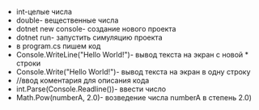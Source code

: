 * int-целые числа
* double- вещественные числа
* dotnet new console- создание нового проекта
* dotnet run- запустить симуляцию проекта
* в program.cs пишем код
* Console.WriteLine("Hello World!")- вывод текста на экран с новой * строки
* Console.Write("Hello World!")- вывод текста на экран в одну строку
* //ввод коментария для описания кода
* int.Parse(Console.Readline())- ввести число
* Math.Pow(numberA, 2.0)- возведение числа numberA в степень 2.0)

